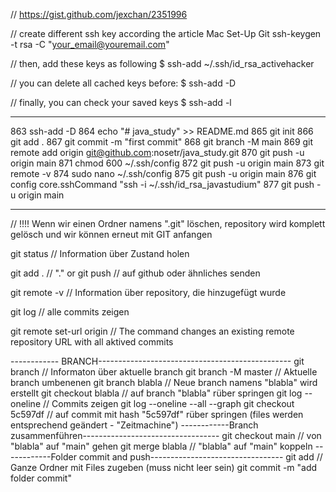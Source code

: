 // https://gist.github.com/jexchan/2351996

// create different ssh key according the article Mac Set-Up Git
ssh-keygen -t rsa -C "your_email@youremail.com"

// then, add these keys as following
$ ssh-add ~/.ssh/id_rsa_activehacker

// you can delete all cached keys before:
$ ssh-add -D

// finally, you can check your saved keys
$ ssh-add -l

---------------------------------------------------------------------

  863  ssh-add -D
  864  echo "# java_study" >> README.md
  865  git init
  866  git add .
  867  git commit -m "first commit"
  868  git branch -M main
  869  git remote add origin git@github.com:nosetr/java_study.git
  870  git push -u origin main
  871  chmod 600 ~/.ssh/config
  872  git push -u origin main
  873  git remote -v
  874  sudo nano ~/.ssh/config
  875  git push -u origin main
  876  git config core.sshCommand "ssh -i ~/.ssh/id_rsa_javastudium"
  877  git push -u origin main

---------------------------------------------------------------------
  
  // !!!! Wenn wir einen Ordner namens ".git" löschen, repository wird komplett gelösch und wir können erneut mit GIT anfangen
  
  git status // Information über Zustand holen
  
  git add . // "." or <filename>
  git push // auf github oder ähnliches senden
  
  git remote -v // Information über repository, die hinzugefügt wurde
  
  git log // alle commits zeigen
  
  git remote set-url origin <Git-URL> // The command changes an existing remote repository URL with all aktived commits
  
  ------------ BRANCH------------------------------------------------
  git branch // Informaton über aktuelle branch
  git branch -M master // Aktuelle branch umbenenen
  git branch blabla // Neue branch namens "blabla" wird erstellt
  git checkout blabla // auf branch "blabla" rüber springen
  git log --oneline // Commits zeigen
  git log --oneline --all --graph
  git checkout 5c597df // auf commit mit hash "5c597df" rüber springen (files werden entsprechend geändert - "Zeitmachine")
  ------------Branch zusammenführen----------------------------------
  git checkout main // von "blabla" auf "main" gehen
  git merge blabla // "blabla" auf "main" koppeln
  ------------Folder commit and push---------------------------------
  git add <FOLDER-NAME> // Ganze Ordner mit Files zugeben (muss nicht leer sein)
  git commit -m "add folder commit"
  
  
  
  

